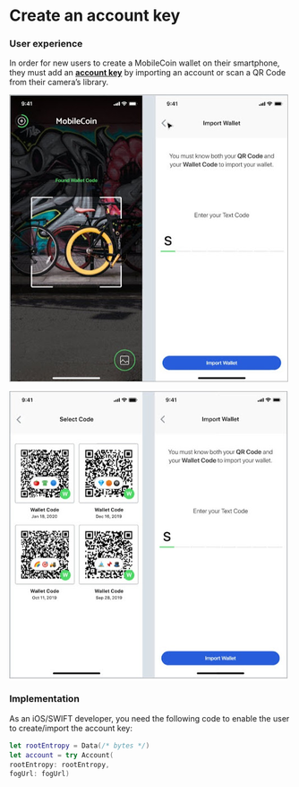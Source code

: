 # Create an account key

### User experience

In order for new users to create a MobileCoin wallet on their smartphone, they must add an [**account key**](glossary.md) by importing an account or scan a QR Code from their camera’s library.

![Importing an account](images/import-account.jpeg)

![Scanning a QR code](images/scan-qr-code.jpeg)

### Implementation

As an iOS/SWIFT developer, you need the following code to enable the user to create/import the account key:

```SWIFT
let rootEntropy = Data(/* bytes */)
let account = try Account(
rootEntropy: rootEntropy,
fogUrl: fogUrl)
```
